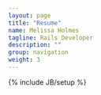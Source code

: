 ```yaml
---
layout: page
title: "Resume"
name: Melissa Holmes
tagline: Rails Developer
description: ""
group: navigation
weight: 3
---
```

{% include JB/setup %}
